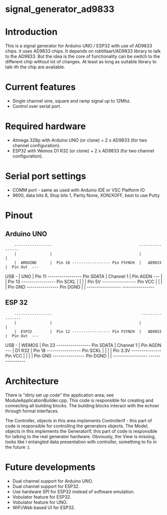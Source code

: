 # signal_generator_ad9833


# Introduction

This is a signal generator for Arduino UNO / ESP32 with use of AD9833 chips.
it uses AD9833 chips. It depends on robtillaart/AD9833 library to talk to the AD9833.
But the idea is the core of functionality can be switch to the different chip without lot of changes.
At least as long as suitable library to talk ith the chip are available.

# Current features

- Single channel sine, square and ramp signal up to 12Mhz.
- Control over serial port.

# Required hardware

- Atmega 328p with Arduino UNO (or clone) + 2 x AD9833 (for two channel configuration).
- ESP32 with Wemos D1 R32 (or clone) + 2 x AD9833 (for two channel configuration).

# Serial port settings

 - COMM port - same as used with Arduino IDE or VSC Platform IO
 - 9600, data bits 8, Stop bits 1, Parity None, XON/XOFF, best to use Putty

# Pinout

## Arduino UNO


        -----------------                                       ----------------
        |               |                                       |              |
        |  ARDUINO      |  Pin 10 ----------------- Pin FSYNCH  |   AD9833     |  Pin Out  ---
  USB - |  UNO          |  Pin 11 ----------------- Pin SDATA   |   Channel 1  |  Pin AGDN ---
        |               |  Pin 13 ----------------- Pin SCKL    |              |
        |               |  Pin 5V ----------------- Pin VCC     |              |
        |               |  Pin GND ---------------- Pin DGND    |              |
        -----------------                                       ----------------

## ESP 32

        -----------------                                        ----------------
        |               |                                       |              |
        |  ESP32        |  Pin 12 ----------------- Pin FSYNCH  |   AD9833     |  Pin Out  ---
  USB - |  WEMOS        |  Pin 23 ----------------- Pin SDATA   |   Channel 1  |  Pin AGDN ---
        |  D1 R32       |  Pin 18 ----------------- Pin SCKL    |              |
        |               |  Pin 3.3V --------------- Pin VCC     |              |
        |               |  Pin GND ---------------- Pin DGND    |              |
        -----------------                                       ----------------

# Architecture

There is "dirty set up code" the application area; see ModuleApplicationBuilder.cpp.
This code is responsible for creating and connecting all building blocks.
The building blocks interact with the echoer through formal interfaces.

The Controller, objects in this area implements ControllerIf - this part of code is responsible for controlling the generators objects.
The Model, objects in this implements the GeneratorIf, this part of code is responsible for talking to the real generator hardware.
Obviously, the View is missing, looks like I entangled data presentation with controller, something to fix in the future :).

# Future developments

 - Dual channel support for Arduino UNO.
 - Dual channel support for ESP32.
 - Use hardware SPI for ESP32 instead of software emulation.
 - Vobulator feature for ESP32.
 - Vobulator feature for UNO.
 - WiFi/Web based UI for ESP32.